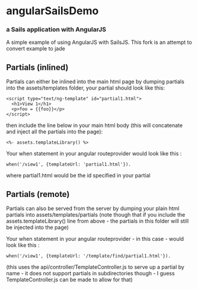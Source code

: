 # angularSailsDemo
### a Sails application with AngularJS

A simple example of using AngularJS with SailsJS.
This fork is an attempt to convert example to jade

Partials (inlined)
------------------

Partials can either be inlined into the main html page by dumping partials into the assets/templates folder,
your partial should look like this:

    <script type="text/ng-template" id="partial1.html">
      <h1>View 1</h1>
      <p>foo = {{foo}}</p>
    </script>

then include the line below in your main html body (this will concatenate and inject all the partials into the page):

    <%- assets.templateLibrary() %>

Your when statement in your angular routeprovider would look like this :

    when('/view1', {templateUrl: 'partial1.html'}).
          
where partial1.html would be the id specified in your partial

Partials (remote)
-----------------

Partials can also be served from the server by dumping your plain html partials into assets/templates/partials
(note though that if you include the assets.templateLibrary() line from above - the partials in this folder 
will still be injected into the page)

Your when statement in your angular routeprovider - in this case - would look like this :

    when('/view1', {templateUrl: '/template/find/partial1.html'}).

(this uses the api/controller/TemplateController.js to serve up a partial by name - it does not support 
partials in subdirectories though - I guess TemplateController.js can be made to allow for that)
